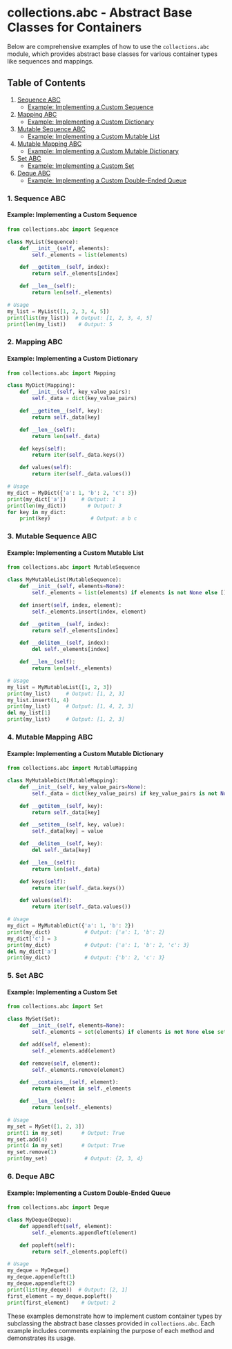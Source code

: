# collections.abc - Abstract Base Classes for Containers

Below are comprehensive examples of how to use the `collections.abc` module, which provides abstract base classes for various container types like sequences and mappings.

## Table of Contents

1. [Sequence ABC](#1-sequence-abc)
   - [Example: Implementing a Custom Sequence](#example-implementing-a-custom-sequence)
2. [Mapping ABC](#2-mapping-abc)
   - [Example: Implementing a Custom Dictionary](#example-implementing-a-custom-dictionary)
3. [Mutable Sequence ABC](#3-mutable-sequence-abc)
   - [Example: Implementing a Custom Mutable List](#example-implementing-a-custom-mutable-list)
4. [Mutable Mapping ABC](#4-mutable-mapping-abc)
   - [Example: Implementing a Custom Mutable Dictionary](#example-implementing-a-custom-mutable-dictionary)
5. [Set ABC](#5-set-abc)
   - [Example: Implementing a Custom Set](#example-implementing-a-custom-set)
6. [Deque ABC](#6-deque-abc)
   - [Example: Implementing a Custom Double-Ended Queue](#example-implementing-a-custom-double-ended-queue)

### 1. Sequence ABC

#### Example: Implementing a Custom Sequence

```python
from collections.abc import Sequence

class MyList(Sequence):
    def __init__(self, elements):
        self._elements = list(elements)

    def __getitem__(self, index):
        return self._elements[index]

    def __len__(self):
        return len(self._elements)

# Usage
my_list = MyList([1, 2, 3, 4, 5])
print(list(my_list))  # Output: [1, 2, 3, 4, 5]
print(len(my_list))    # Output: 5
```

### 2. Mapping ABC

#### Example: Implementing a Custom Dictionary

```python
from collections.abc import Mapping

class MyDict(Mapping):
    def __init__(self, key_value_pairs):
        self._data = dict(key_value_pairs)

    def __getitem__(self, key):
        return self._data[key]

    def __len__(self):
        return len(self._data)

    def keys(self):
        return iter(self._data.keys())

    def values(self):
        return iter(self._data.values())

# Usage
my_dict = MyDict({'a': 1, 'b': 2, 'c': 3})
print(my_dict['a'])     # Output: 1
print(len(my_dict))       # Output: 3
for key in my_dict:
    print(key)             # Output: a b c
```

### 3. Mutable Sequence ABC

#### Example: Implementing a Custom Mutable List

```python
from collections.abc import MutableSequence

class MyMutableList(MutableSequence):
    def __init__(self, elements=None):
        self._elements = list(elements) if elements is not None else []

    def insert(self, index, element):
        self._elements.insert(index, element)

    def __getitem__(self, index):
        return self._elements[index]

    def __delitem__(self, index):
        del self._elements[index]

    def __len__(self):
        return len(self._elements)

# Usage
my_list = MyMutableList([1, 2, 3])
print(my_list)     # Output: [1, 2, 3]
my_list.insert(1, 4)
print(my_list)     # Output: [1, 4, 2, 3]
del my_list[1]
print(my_list)     # Output: [1, 2, 3]
```

### 4. Mutable Mapping ABC

#### Example: Implementing a Custom Mutable Dictionary

```python
from collections.abc import MutableMapping

class MyMutableDict(MutableMapping):
    def __init__(self, key_value_pairs=None):
        self._data = dict(key_value_pairs) if key_value_pairs is not None else {}

    def __getitem__(self, key):
        return self._data[key]

    def __setitem__(self, key, value):
        self._data[key] = value

    def __delitem__(self, key):
        del self._data[key]

    def __len__(self):
        return len(self._data)

    def keys(self):
        return iter(self._data.keys())

    def values(self):
        return iter(self._data.values())

# Usage
my_dict = MyMutableDict({'a': 1, 'b': 2})
print(my_dict)           # Output: {'a': 1, 'b': 2}
my_dict['c'] = 3
print(my_dict)           # Output: {'a': 1, 'b': 2, 'c': 3}
del my_dict['a']
print(my_dict)           # Output: {'b': 2, 'c': 3}
```

### 5. Set ABC

#### Example: Implementing a Custom Set

```python
from collections.abc import Set

class MySet(Set):
    def __init__(self, elements=None):
        self._elements = set(elements) if elements is not None else set()

    def add(self, element):
        self._elements.add(element)

    def remove(self, element):
        self._elements.remove(element)

    def __contains__(self, element):
        return element in self._elements

    def __len__(self):
        return len(self._elements)

# Usage
my_set = MySet([1, 2, 3])
print(1 in my_set)      # Output: True
my_set.add(4)
print(4 in my_set)      # Output: True
my_set.remove(1)
print(my_set)            # Output: {2, 3, 4}
```

### 6. Deque ABC

#### Example: Implementing a Custom Double-Ended Queue

```python
from collections.abc import Deque

class MyDeque(Deque):
    def appendleft(self, element):
        self._elements.appendleft(element)

    def popleft(self):
        return self._elements.popleft()

# Usage
my_deque = MyDeque()
my_deque.appendleft(1)
my_deque.appendleft(2)
print(list(my_deque))  # Output: [2, 1]
first_element = my_deque.popleft()
print(first_element)    # Output: 2
```

These examples demonstrate how to implement custom container types by subclassing the abstract base classes provided in `collections.abc`. Each example includes comments explaining the purpose of each method and demonstrates its usage.
